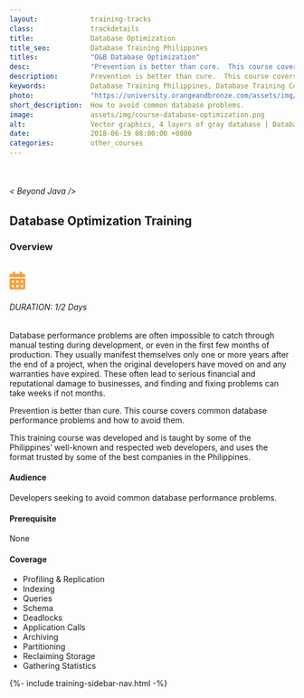 ```yaml
---
layout:             training-tracks
class:              trackdetails
title:              Database Optimization
title_seo:          Database Training Philippines
titles:             "O&B Database Optimization"
desc:               "Prevention is better than cure.  This course covers common database performance problems and how to avoid them."
description:        Prevention is better than cure.  This course covers common database performance problems and how to avoid them.
keywords:           Database Training Philippines, Database Training Course Manila, Database Optimization Courses in Manila, Database Optimization Training Philippines
photo:              "https://university.orangeandbronze.com/assets/img/DatabaseOptimization-FBLinkPostPhoto.png"
short_description:  How to avoid common database problems.
image:              assets/img/course-database-optimization.png
alt:                Vector graphics, 4 layers of gray database | Database Training Philippines | Orange & Bronze Software Labs
date:               2018-06-19 08:00:00 +0800
categories:         other_courses
---
```

<div class="section-content">
    <div class="container">
        <div class="row">
            <div class="col">
                <a href="Back to Other Courses"></a>
            </div>
        </div>
    </div>
    <div class="container-fluid auto-1110">
        <div class="row">
            <div class="col">
                <div class="panel-content">
                    <div class="title-section">
                        <img src="{{ "assets/img/title-software.png" | relative_url }}" alt="">
                        <div class="title">
                            <h6>
                                < Beyond Java />
                            </h6>
                            <h2>Database Optimization Training</h2>
                        </div>
                    </div>
                    <div class="row" data-sticky-container>
                        <div class="track-panel">
                            <div class="track-content">
                                <section id="overview">
                                    <h3>Overview</h3>
                                    <img class="mb30 img-fluid" src="{{ "assets/img/DatabaseOptimization-cover.png" | relative_url }}" alt="">
                                    <div class="track-details">
                                        <div class="details mr40">
                                            <img src="/assets/img/ico-calendar.svg" alt="">
                                            <h6>DURATION: 1/2 Days</h6>
                                        </div>
                                    </div>
                                    <p>
                                        Database performance problems are often impossible to catch through manual testing during development, or even in the first few months of production. They usually manifest themselves only one or more years after the end of a project, when the original developers have moved on and any warranties have expired. These often lead to serious financial and reputational damage to businesses, and finding and fixing problems can take weeks if not months.
                                    </p>
                                    <p>
                                        Prevention is better than cure. This course covers common database performance problems and how to avoid them.
                                    </p>
                                    <p>
                                        This training course was developed and is taught by some of the Philippines’ well-known and respected web developers, and uses the format trusted by some of the best companies in the Philippines.
                                    </p>
                                    <h4>
                                        Audience
                                    </h4>
                                    <p>
                                        Developers seeking to avoid common database performance problems.
                                    </p>
                                    <h4>
                                        Prerequisite
                                    </h4>
                                    <p>
                                        None
                                    </p>
                                    <h4>
                                        Coverage
                                    </h4>
                                    <p>
                                        <ul>
                                            <li>Profiling & Replication</li>
                                            <li>Indexing</li>
                                            <li>Queries</li>
                                            <li>Schema</li>
                                            <li>Deadlocks</li>
                                            <li>Application Calls</li>
                                            <li>Archiving</li>
                                            <li>Partitioning</li>
                                            <li>Reclaiming Storage</li>
                                            <li>Gathering Statistics</li>
                                        </ul>
                                    </p>
                                </section>
                            </div>
                            {%- include training-sidebar-nav.html -%}
                        </div>
                    </div>
                </div>
            </div>
        </div>
    </div>
</div>